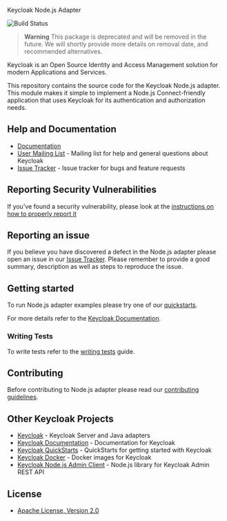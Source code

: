 Keycloak Node.js Adapter

![Build Status](https://github.com/keycloak/keycloak-nodejs-connect/workflows/CI/badge.svg)

> **Warning**
> This package is deprecated and will be removed in the future. We will shortly provide more details on removal date, and recommended alternatives.

Keycloak is an Open Source Identity and Access Management solution for modern Applications and Services.

This repository contains the source code for the Keycloak Node.js adapter. This module makes it simple to implement a Node.js Connect-friendly
application that uses Keycloak for its authentication and authorization needs. 

## Help and Documentation

* [Documentation](https://www.keycloak.org/documentation.html)
* [User Mailing List](https://groups.google.com/g/keycloak-user) - Mailing list for help and general questions about Keycloak
* [Issue Tracker](https://github.com/keycloak/keycloak-nodejs-connect/issues) - Issue tracker for bugs and feature requests

## Reporting Security Vulnerabilities

If you've found a security vulnerability, please look at the [instructions on how to properly report it](http://www.keycloak.org/security.html)

## Reporting an issue

If you believe you have discovered a defect in the Node.js adapter please open an issue in our [Issue Tracker](https://github.com/keycloak/keycloak-nodejs-connect/issues).
Please remember to provide a good summary, description as well as steps to reproduce the issue.

## Getting started

To run Node.js adapter examples please try one of our [quickstarts](https://github.com/keycloak/keycloak-quickstarts).

For more details refer to the [Keycloak Documentation](https://www.keycloak.org/documentation.html).

### Writing Tests

To write tests refer to the [writing tests](docs/tests-development.md) guide.

## Contributing

Before contributing to Node.js adapter please read our [contributing guidelines](CONTRIBUTING.md).

## Other Keycloak Projects

* [Keycloak](https://github.com/keycloak/keycloak) - Keycloak Server and Java adapters
* [Keycloak Documentation](https://github.com/keycloak/keycloak-documentation) - Documentation for Keycloak
* [Keycloak QuickStarts](https://github.com/keycloak/keycloak-quickstarts) - QuickStarts for getting started with Keycloak
* [Keycloak Docker](https://github.com/keycloak/keycloak-containers) - Docker images for Keycloak
* [Keycloak Node.js Admin Client](https://github.com/keycloak/keycloak-nodejs-admin-client) - Node.js library for Keycloak Admin REST API

## License

* [Apache License, Version 2.0](https://www.apache.org/licenses/LICENSE-2.0)
